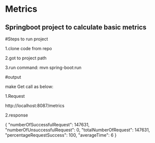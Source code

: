 # Metrics
## Springboot project to calculate basic metrics

#Steps to run project

1.clone code from repo

2.got to project path

3.run command: mvn spring-boot:run
  
#output

make Get call as below:

1.Request

http://localhost:8087/metrics

2.response

{
"numberOfSuccessfulRequest": 147631,
"numberOfUnsuccessfulRequest": 0,
"totalNumberOfRequest": 147631,
"percentageRequestSuccess": 100,
"averageTime": 6
}

